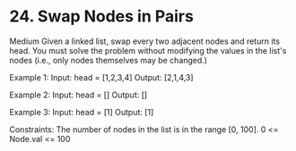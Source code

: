 # 24. Swap Nodes in Pairs
Medium
Given a linked list, swap every two adjacent nodes and return its head. 
You must solve the problem without modifying the values in the list's nodes 
(i.e., only nodes themselves may be changed.)

Example 1:
Input: head = [1,2,3,4]
Output: [2,1,4,3]

Example 2:
Input: head = []
Output: []

Example 3:
Input: head = [1]
Output: [1]
 

Constraints:
The number of nodes in the list is in the range [0, 100].
0 <= Node.val <= 100
